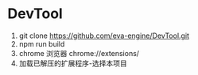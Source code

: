 # DevTool
1. git clone https://github.com/eva-engine/DevTool.git
2. npm run build
3. chrome 浏览器 chrome://extensions/
4. 加载已解压的扩展程序-选择本项目
